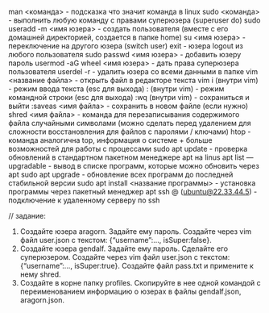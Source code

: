 
man <команда> - подсказка что значит команда в linux
sudo <команда> - выполнить любую команду с правами суперюзера (superuser do)
sudo useradd -m <имя юзера> - создать пользователя (вместе с его домашней директорией, создается в папке home)
su <имя юзера> - переключение на другого юзера (switch user)
exit - юзера logout из любого пользователя
sudo passwd <имя юзера> - добавить юзеру пароль
usermod -aG wheel <имя юзера> - дать права суперюзера пользователя
userdel -r - удалить юзера со всеми данными в папке
vim <название файла> - открыть файл в редакторе текста vim
i (внутри vim) - режим ввода текста (esc для выхода)
: (внутри vim) - режим командной строки (esc для выхода)
:wq (внутри vim) - сохраниться и выйти
:saveas <имя файла> - сохранить в новом файле (если нужно)
shred <имя файла> - команда для перезаписывания содержимого файла случайными символами (можно сделать перед удалением для сложности восстановления для файлов с паролями / ключами)
htop - команда аналогична top, информация о системе + больше возможностей для работы с процессами
sudo apt update - проверка обновлений в стандартном пакетном менеджере apt на linus
apt list —upgradable - вывод в списке программ, которые можно обновить через apt
sudo apt upgrade - обновление всех программ до последней стабильной версии
sudo apt install <название программы> - установка программы через пакетный менеджер apt
ssh <name>@<ip> (ubuntu@22.33.44.5) - подключение к удаленному серверу по ssh

// задание:

1. Создайте юзера aragorn. Задайте ему пароль. Создайте через vim файл user.json c текстом: {“username”:…, isSuper:false}.
2. Создайте юзера gendalf. Задайте ему пароль. Сделайте его суперюзером. Создайте через vim файл user.json c текстом: {“username”:…, isSuper:true}. Создайте файл pass.txt и примените к нему shred.
3. Создайте в корне папку profiles. Скопируйте в нее одной командой с переименованием информацию о юзерах в файлы gendalf.json, aragorn.json.
